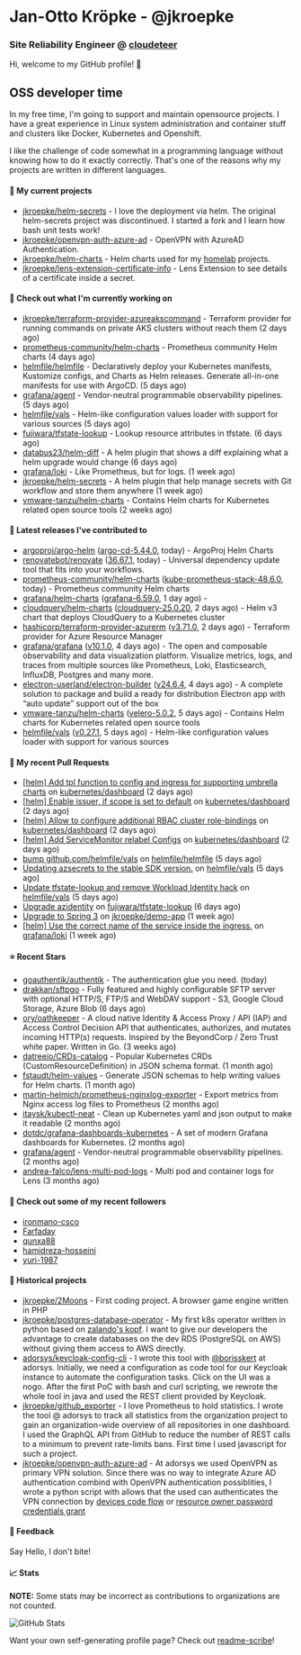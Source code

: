 # Jan-Otto Kröpke - @jkroepke
### Site Reliability Engineer @ [cloudeteer](https://cloudeteer.de/)

Hi, welcome to my GitHub profile! 👋

## OSS developer time
In my free time, I'm going to support and maintain opensource projects. I have a great experience in Linux system administration and container stuff and clusters like Docker, Kubernetes and Openshift.

I like the challenge of code somewhat in a programming language without knowing how to do it exactly correctly. That's one of the reasons why my projects are written in different languages.

#### 🌱 My current projects
- [jkroepke/helm-secrets](https://github.com/jkroepke/helm-secrets) - I love the deployment via helm. The original helm-secrets project was discontinued. I started a fork and I learn how bash unit tests work!
- [jkroepke/openvpn-auth-azure-ad](https://github.com/jkroepke/openvpn-auth-azure-ad) - OpenVPN with AzureAD Authentication.
- [jkroepke/helm-charts](https://github.com/jkroepke/helm-charts) - Helm charts used for my [homelab](https://github.com/jkroepke/homelab) projects.
- [jkroepke/lens-extension-certificate-info](https://github.com/jkroepke/lens-extension-certificate-info) - Lens Extension to see details of a certificate inside a secret.

#### 👷 Check out what I'm currently working on

- [jkroepke/terraform-provider-azureakscommand](https://github.com/jkroepke/terraform-provider-azureakscommand) - Terraform provider for running commands on private AKS clusters without reach them (2 days ago)
- [prometheus-community/helm-charts](https://github.com/prometheus-community/helm-charts) - Prometheus community Helm charts (4 days ago)
- [helmfile/helmfile](https://github.com/helmfile/helmfile) - Declaratively deploy your Kubernetes manifests, Kustomize configs, and Charts as Helm releases. Generate all-in-one manifests for use with ArgoCD. (5 days ago)
- [grafana/agent](https://github.com/grafana/agent) - Vendor-neutral programmable observability pipelines. (5 days ago)
- [helmfile/vals](https://github.com/helmfile/vals) - Helm-like configuration values loader with support for various sources (5 days ago)
- [fujiwara/tfstate-lookup](https://github.com/fujiwara/tfstate-lookup) - Lookup resource attributes in tfstate. (6 days ago)
- [databus23/helm-diff](https://github.com/databus23/helm-diff) - A helm plugin that shows a diff explaining what a helm upgrade would change (6 days ago)
- [grafana/loki](https://github.com/grafana/loki) - Like Prometheus, but for logs. (1 week ago)
- [jkroepke/helm-secrets](https://github.com/jkroepke/helm-secrets) - A helm plugin that help manage secrets with Git workflow and store them anywhere (1 week ago)
- [vmware-tanzu/helm-charts](https://github.com/vmware-tanzu/helm-charts) - Contains Helm charts for Kubernetes related open source tools (2 weeks ago)

#### 🔭 Latest releases I've contributed to

- [argoproj/argo-helm](https://github.com/argoproj/argo-helm) ([argo-cd-5.44.0](https://github.com/argoproj/argo-helm/releases/tag/argo-cd-5.44.0), today) - ArgoProj Helm Charts
- [renovatebot/renovate](https://github.com/renovatebot/renovate) ([36.67.1](https://github.com/renovatebot/renovate/releases/tag/36.67.1), today) - Universal dependency update tool that fits into your workflows.
- [prometheus-community/helm-charts](https://github.com/prometheus-community/helm-charts) ([kube-prometheus-stack-48.6.0](https://github.com/prometheus-community/helm-charts/releases/tag/kube-prometheus-stack-48.6.0), today) - Prometheus community Helm charts
- [grafana/helm-charts](https://github.com/grafana/helm-charts) ([grafana-6.59.0](https://github.com/grafana/helm-charts/releases/tag/grafana-6.59.0), 1 day ago) - 
- [cloudquery/helm-charts](https://github.com/cloudquery/helm-charts) ([cloudquery-25.0.20](https://github.com/cloudquery/helm-charts/releases/tag/cloudquery-25.0.20), 2 days ago) - Helm v3 chart that deploys CloudQuery to a Kubernetes cluster
- [hashicorp/terraform-provider-azurerm](https://github.com/hashicorp/terraform-provider-azurerm) ([v3.71.0](https://github.com/hashicorp/terraform-provider-azurerm/releases/tag/v3.71.0), 2 days ago) - Terraform provider for Azure Resource Manager
- [grafana/grafana](https://github.com/grafana/grafana) ([v10.1.0](https://github.com/grafana/grafana/releases/tag/v10.1.0), 4 days ago) - The open and composable observability and data visualization platform. Visualize metrics, logs, and traces from multiple sources like Prometheus, Loki, Elasticsearch, InfluxDB, Postgres and many more. 
- [electron-userland/electron-builder](https://github.com/electron-userland/electron-builder) ([v24.6.4](https://github.com/electron-userland/electron-builder/releases/tag/v24.6.4), 4 days ago) - A complete solution to package and build a ready for distribution Electron app with “auto update” support out of the box
- [vmware-tanzu/helm-charts](https://github.com/vmware-tanzu/helm-charts) ([velero-5.0.2](https://github.com/vmware-tanzu/helm-charts/releases/tag/velero-5.0.2), 5 days ago) - Contains Helm charts for Kubernetes related open source tools
- [helmfile/vals](https://github.com/helmfile/vals) ([v0.27.1](https://github.com/helmfile/vals/releases/tag/v0.27.1), 5 days ago) - Helm-like configuration values loader with support for various sources

#### 🔨 My recent Pull Requests

- [[helm] Add tpl function to config and ingress for supporting umbrella charts](https://github.com/kubernetes/dashboard/pull/8225) on [kubernetes/dashboard](https://github.com/kubernetes/dashboard) (2 days ago)
- [[helm] Enable issuer, if scope is set to default](https://github.com/kubernetes/dashboard/pull/8223) on [kubernetes/dashboard](https://github.com/kubernetes/dashboard) (2 days ago)
- [[helm] Allow to configure additional RBAC cluster role-bindings](https://github.com/kubernetes/dashboard/pull/8222) on [kubernetes/dashboard](https://github.com/kubernetes/dashboard) (2 days ago)
- [[helm] Add ServiceMonitor relabel Configs](https://github.com/kubernetes/dashboard/pull/8221) on [kubernetes/dashboard](https://github.com/kubernetes/dashboard) (2 days ago)
- [bump github.com/helmfile/vals](https://github.com/helmfile/helmfile/pull/982) on [helmfile/helmfile](https://github.com/helmfile/helmfile) (5 days ago)
- [Updating azsecrets to the stable SDK version.](https://github.com/helmfile/vals/pull/162) on [helmfile/vals](https://github.com/helmfile/vals) (5 days ago)
- [Update tfstate-lookup and remove Workload Identity hack](https://github.com/helmfile/vals/pull/161) on [helmfile/vals](https://github.com/helmfile/vals) (5 days ago)
- [Upgrade azidentity](https://github.com/fujiwara/tfstate-lookup/pull/133) on [fujiwara/tfstate-lookup](https://github.com/fujiwara/tfstate-lookup) (6 days ago)
- [Upgrade to Spring 3](https://github.com/jkroepke/demo-app/pull/28) on [jkroepke/demo-app](https://github.com/jkroepke/demo-app) (1 week ago)
- [[helm] Use the correct name of the service inside the ingress.](https://github.com/grafana/loki/pull/10290) on [grafana/loki](https://github.com/grafana/loki) (1 week ago)

#### ⭐ Recent Stars

- [goauthentik/authentik](https://github.com/goauthentik/authentik) - The authentication glue you need. (today)
- [drakkan/sftpgo](https://github.com/drakkan/sftpgo) - Fully featured and highly configurable SFTP server with optional HTTP/S, FTP/S and WebDAV support - S3, Google Cloud Storage, Azure Blob (6 days ago)
- [ory/oathkeeper](https://github.com/ory/oathkeeper) - A cloud native Identity &amp; Access Proxy / API (IAP) and Access Control Decision API that authenticates, authorizes, and mutates incoming HTTP(s) requests. Inspired by the BeyondCorp / Zero Trust white paper. Written in Go. (3 weeks ago)
- [datreeio/CRDs-catalog](https://github.com/datreeio/CRDs-catalog) - Popular Kubernetes CRDs (CustomResourceDefinition) in JSON schema format. (1 month ago)
- [fstaudt/helm-values](https://github.com/fstaudt/helm-values) - Generate JSON schemas to help writing values for Helm charts. (1 month ago)
- [martin-helmich/prometheus-nginxlog-exporter](https://github.com/martin-helmich/prometheus-nginxlog-exporter) - Export metrics from Nginx access log files to Prometheus (2 months ago)
- [itaysk/kubectl-neat](https://github.com/itaysk/kubectl-neat) - Clean up Kubernetes yaml and json output to make it readable (2 months ago)
- [dotdc/grafana-dashboards-kubernetes](https://github.com/dotdc/grafana-dashboards-kubernetes) - A set of modern Grafana dashboards for Kubernetes. (2 months ago)
- [grafana/agent](https://github.com/grafana/agent) - Vendor-neutral programmable observability pipelines. (2 months ago)
- [andrea-falco/lens-multi-pod-logs](https://github.com/andrea-falco/lens-multi-pod-logs) - Multi pod and container logs for Lens (3 months ago)

#### 👯 Check out some of my recent followers

- [ironmano-csco](https://github.com/ironmano-csco)
- [Farfaday](https://github.com/Farfaday)
- [qunxa88](https://github.com/qunxa88)
- [hamidreza-hosseini](https://github.com/hamidreza-hosseini)
- [yuri-1987](https://github.com/yuri-1987)

#### 📜 Historical projects
- [jkroepke/2Moons](https://github.com/jkroepke/2Moons) - First coding project. A browser game engine written in PHP
- [jkroepke/postgres-database-operator](https://github.com/jkroepke/postgres-database-operator) - My first k8s operator written in python based on [zalando's kopf](https://github.com/zalando-incubator/kopf). I want to give our developers the advantage to create databases on the dev RDS (PostgreSQL on AWS) without giving them access to AWS directly.
- [adorsys/keycloak-config-cli](https://github.com/adorsys/keycloak-config-cli) - I wrote this tool with [@borisskert](https://github.com/borisskert) at adorsys. Initially, we need a configuration as code tool for our Keycloak instance to automate the configuration tasks. Click on the UI was a nogo. After the first PoC with bash and curl scripting, we rewrote the whole tool in java and used the REST client provided by Keycloak.
- [jkroepke/github_exporter](https://github.com/jkroepke/github_exporter) - I love Prometheus to hold statistics. I wrote the tool @ adorsys to track all statistics from the organization project to gain an organization-wide overview of all repositories in one dashboard. I used the GraphQL API from GitHub to reduce the number of REST calls to a minimum to prevent rate-limits bans. First time I used javascript for such a project.
- [jkroepke/openvpn-auth-azure-ad](https://github.com/jkroepke/openvpn-auth-azure-ad) - At adorsys we used OpenVPN as primary VPN solution. Since there was no way to integrate Azure AD authentication combind with OpenVPN authentication possiblities, I wrote a python script with allows that the used can authenticates the VPN connection by [devices code flow](https://docs.microsoft.com/en-us/azure/active-directory/develop/v2-oauth2-device-code) or [resource owner password credentials grant](https://docs.microsoft.com/en-us/azure/active-directory/develop/v2-oauth-ropc)

#### 💬 Feedback

Say Hello, I don't bite!

#### 📈 Stats

**NOTE:** Some stats may be incorrect as contributions to organizations
are not counted.

![GitHub Stats](https://github-readme-stats.vercel.app/api?username=jkroepke&count_private=false&theme=tokyonight&show_icons=true)

Want your own self-generating profile page? Check out [readme-scribe](https://github.com/muesli/readme-scribe)!
